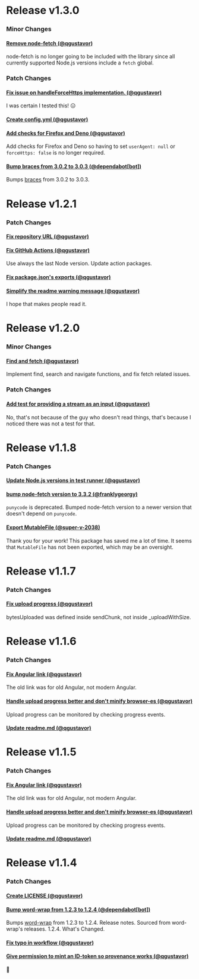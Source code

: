 
# Release v1.3.0

### Minor Changes

#### [Remove node-fetch (@qgustavor)](https://github.com/qgustavor/mega/pull/196)

node-fetch is no longer going to be included with the library since all currently supported Node.js versions include a `fetch` global.
   
### Patch Changes

#### [Fix issue on handleForceHttps implementation. (@qgustavor)](https://github.com/qgustavor/mega/pull/199)

I was certain I tested this! :expressionless:
#### [Create config.yml (@qgustavor)](https://github.com/qgustavor/mega/pull/198)


#### [Add checks for Firefox and Deno (@qgustavor)](https://github.com/qgustavor/mega/pull/197)

Add checks for Firefox and Deno so having to set `userAgent: null` or `forceHttps: false` is no longer required.
#### [Bump braces from 3.0.2 to 3.0.3 (@dependabot[bot])](https://github.com/qgustavor/mega/pull/194)

Bumps [braces](https://github.com/micromatch/braces) from 3.0.2 to 3.0.3.

# Release v1.2.1

### Patch Changes

#### [Fix repository URL (@qgustavor)](https://github.com/qgustavor/mega/pull/190)


#### [Fix GitHub Actions (@qgustavor)](https://github.com/qgustavor/mega/pull/189)

Use always the last Node version.  Update action packages.
#### [Fix package.json's exports (@qgustavor)](https://github.com/qgustavor/mega/pull/188)


#### [Simplify the readme warning message (@qgustavor)](https://github.com/qgustavor/mega/pull/186)

I hope that makes people read it.

# Release v1.2.0

### Minor Changes

#### [Find and fetch (@qgustavor)](https://github.com/qgustavor/mega/pull/183)

Implement find, search and navigate functions, and fix fetch related issues.
   
### Patch Changes

#### [Add test for providing a stream as an input (@qgustavor)](https://github.com/qgustavor/mega/pull/181)

No, that's not because of the guy who doesn't read things, that's because I noticed there was not a test for that.

# Release v1.1.8

### Patch Changes

#### [Update Node.js versions in test runner (@qgustavor)](https://github.com/qgustavor/mega/pull/179)


#### [bump node-fetch version to 3.3.2 (@franklygeorgy)](https://github.com/qgustavor/mega/pull/178)

`punycode` is deprecated.  Bumped node-fetch version to a newer version that doesn't depend on `punycode`.
#### [Export MutableFile (@super-v-2038)](https://github.com/qgustavor/mega/pull/176)

Thank you for your work! This package has saved me a lot of time.  It seems that `MutableFile` has not been exported, which may be an oversight.

# Release v1.1.7

### Patch Changes

#### [Fix upload progress (@qgustavor)](https://github.com/qgustavor/mega/pull/173)

bytesUploaded was defined inside sendChunk, not inside _uploadWithSize.

# Release v1.1.6

### Patch Changes

#### [Fix Angular link (@qgustavor)](https://github.com/qgustavor/mega/pull/171)

The old link was for old Angular, not modern Angular.
#### [Handle upload progress better and don't minify browser-es (@qgustavor)](https://github.com/qgustavor/mega/pull/170)

Upload progress can be monitored by checking progress events.
#### [Update readme.md (@qgustavor)](https://github.com/qgustavor/mega/pull/168)

# Release v1.1.5

### Patch Changes

#### [Fix Angular link (@qgustavor)](https://github.com/qgustavor/mega/pull/171)

The old link was for old Angular, not modern Angular.
#### [Handle upload progress better and don't minify browser-es (@qgustavor)](https://github.com/qgustavor/mega/pull/170)

Upload progress can be monitored by checking progress events.
#### [Update readme.md (@qgustavor)](https://github.com/qgustavor/mega/pull/168)

# Release v1.1.4

### Patch Changes

#### [Create LICENSE (@qgustavor)](https://github.com/qgustavor/mega/pull/166)


#### [Bump word-wrap from 1.2.3 to 1.2.4 (@dependabot[bot])](https://github.com/qgustavor/mega/pull/159)

Bumps [word-wrap](https://github.com/jonschlinkert/word-wrap) from 1.2.3 to 1.2.4.  Release notes.  Sourced from word-wrap's releases.  1.2.4.  What's Changed.
#### [Fix typo in workflow (@qgustavor)](https://github.com/qgustavor/mega/pull/156)


#### [Give permission to mint an ID-token so provenance works (@qgustavor)](https://github.com/qgustavor/mega/pull/155)

:facepalm:
